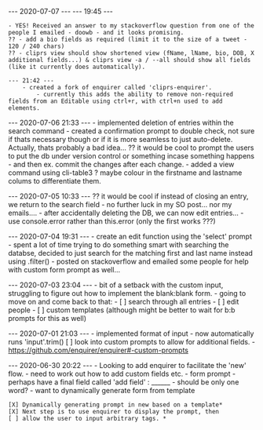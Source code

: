 --- 2020-07-07 ---
	--- 19:45 ---

	- YES! Received an answer to my stackoverflow question from one of the people I emailed - doowb - and it looks promising. 
	?? - add a bio fields as required (limit it to the size of a tweet - 120 / 240 chars)
	?? - cliprs view should show shortened view (fName, lName, bio, DOB, X additional fields...) & cliprs view -a / --all should show all fields (like it currently does automatically).
	
	--- 21:42 ---
		- created a fork of enquirer called 'cliprs-enquirer'. 
			- currently this adds the ability to remove non-required fields from an Editable using ctrl+r, with ctrl+n used to add elements. 


--- 2020-07-06 21:33 ---
	- implemented deletion of entries within the search command
		- created a confirmation prompt to double check, not sure if thats necessary though or if it is more seamless to just auto-delete. Actually, thats probably a bad idea...
		?? it would be cool to prompt the users to put the db under version control or something incase something happens - and then ex. commit the changes after each change.
		- added a view command using cli-table3
			? maybe colour in the firstname and lastname colums to differentiate them.


--- 2020-07-05 10:33 --- 
	?? it would be cool if instead of closing an entry, we return to the search field
	- no further luck in my SO post... nor my emails....
	- after accidentally deleting the DB, we can now edit entries...
	- use console.error rather than this.error (only the first works ???)
	


--- 2020-07-04 19:31 ---
	- create an edit function using the 'select' prompt
	- spent a lot of time trying to do something smart with searching the databse, decided to just search for the matching first and last name instead using .filter()
	- posted on stackoverflow and emailed some people for help with custom form prompt as well...


--- 2020-07-03 23:04 ---
	- bit of a setback with the custom input, struggling to figure out how to implement the blank:blank form. 
	- going to move on and come back to that: 
		- [ ] search through all entries
		- [ ] edit people
		- [ ] custom templates (although might be better to wait for b:b prompts for this as well)



--- 2020-07-01 21:03 ---
	- implemented format of input
		- now automatically runs 'input'.trim()
	[ ] look into custom prompts to allow for additional fields. 
		- https://github.com/enquirer/enquirer#-custom-prompts



--- 2020-06-30 20:22 ---
	- Looking to add enquirer to facilitate the 'new' flow. 
		- need to work out how to add custom fields etc. 
		- form prompt
			- perhaps have a final field called 'add field' : ______
				- should be only one word? 
		- want to dynamically generate form from template

	[X] Dynamically generating prompt in new based on a template*
	[X] Next step is to use enquirer to display the prompt, then 
	[ ] allow the user to input arbitrary tags. * 